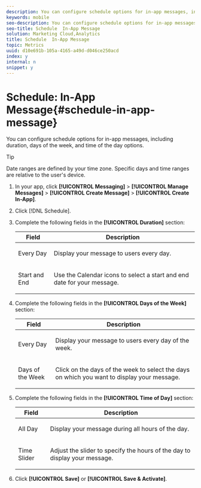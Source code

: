 ```yaml
---
description: You can configure schedule options for in-app messages, including duration, days of the week, and time of the day options.
keywords: mobile
seo-description: You can configure schedule options for in-app messages, including duration, days of the week, and time of the day options.
seo-title: Schedule  In-App Message
solution: Marketing Cloud,Analytics
title: Schedule  In-App Message
topic: Metrics
uuid: d10e691b-105a-4165-a49d-d046ce250acd
index: y
internal: n
snippet: y
---
```


# Schedule: In-App Message{#schedule-in-app-message}

You can configure schedule options for in-app messages, including duration, days of the week, and time of the day options.

>[!TIP]
>
>Date ranges are defined by your time zone. Specific days and time ranges are relative to the user's device.

1. In your app, click **[!UICONTROL Messaging]** > **[!UICONTROL Manage Messages]** > **[!UICONTROL Create Message]** > **[!UICONTROL Create In-App]**. 
1. Click [!DNL Schedule]. 
1. Complete the following fields in the **[!UICONTROL Duration]** section:

    <table id="table_A8CAD4A70ACF43719F4B945061BB86EE"> 
    <thead> 
    <tr> 
    <th colname="col1" class="entry"> Field </th> 
    <th colname="col2" class="entry"> Description </th> 
    </tr>
    </thead>
    <tbody> 
    <tr> 
    <td colname="col1"> <p><span class="uicontrol"> Every Day</span> </p> </td> 
    <td colname="col2"> <p>Display your message to users every day. </p> </td> 
    </tr> 
    <tr> 
    <td colname="col1"> <p><span class="uicontrol"> Start</span> and <span class="uicontrol"> End</span> </p> </td> 
    <td colname="col2"> <p>Use the <span class="uicontrol"> Calendar</span> icons to select a start and end date for your message. </p> </td> 
    </tr> 
    </tbody> 
    </table>

1. Complete the following fields in the **[!UICONTROL Days of the Week]** section:

    <table id="table_BE6EA99ECC664D038A4FF1790E97D4B1"> 
    <thead> 
    <tr> 
    <th colname="col1" class="entry"> Field </th> 
    <th colname="col2" class="entry"> Description </th> 
    </tr>
    </thead>
    <tbody> 
    <tr> 
    <td colname="col1"> <p><span class="uicontrol"> Every Day</span> </p> </td> 
    <td colname="col2"> <p>Display your message to users every day of the week. </p> </td> 
    </tr> 
    <tr> 
    <td colname="col1"> <p><span class="uicontrol"> Days of the Week </span> </p> </td> 
    <td colname="col2"> <p>Click on the days of the week to select the days on which you want to display your message. </p> </td> 
    </tr> 
    </tbody> 
    </table>

1. Complete the following fields in the **[!UICONTROL Time of Day]** section:

    <table id="table_13247225F51041EC8CD91BE02C9BCC2F"> 
    <thead> 
    <tr> 
    <th colname="col1" class="entry"> Field </th> 
    <th colname="col2" class="entry"> Description </th> 
    </tr>
    </thead>
    <tbody> 
    <tr> 
    <td colname="col1"> <p><span class="uicontrol"> All Day </span> </p> </td> 
    <td colname="col2"> <p>Display your message during all hours of the day. </p> </td> 
    </tr> 
    <tr> 
    <td colname="col1"> <p><span class="uicontrol"> Time Slider </span> </p> </td> 
    <td colname="col2"> <p>Adjust the slider to specify the hours of the day to display your message. </p> </td> 
    </tr> 
    </tbody> 
    </table>

1. Click **[!UICONTROL Save]** or **[!UICONTROL Save & Activate]**.

